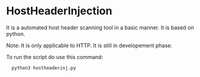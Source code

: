 # HostHeaderInjection
It is a automated host header scanning tool in a basic manner. It is based on python.

Note: It is only applicable to HTTP. It is still in developement phase.

To run the script do use this command:
```
  python3 hostheaderinj.py
```
